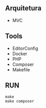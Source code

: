 ## Arquitetura

-   MVC

## Tools

-   EditorConfig
-   Docker
-   PHP
-   Composer
-   Makefile

## RUN

```
make
make composer
```
